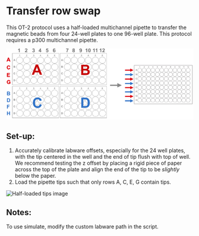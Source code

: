 # Transfer row swap

This OT-2 protocol uses a half-loaded multichannel pipette to transfer the magnetic beads from four 24-well plates to one 96-well plate. This protocol requires a p300 multichannel pipette.  

![Transfer row swap image](images/row_swap_transfer.png)

## Set-up:
1. Accurately calibrate labware offsets, especially for the 24 well plates, with the tip centered in the well and the end of tip flush with top of well. We recommend testing the z offset by placing a rigid piece of paper across the top of the plate and align the end of the tip to be *slightly* below the paper. 
2. Load the pipette tips such that only rows A, C, E, G contain tips. 

![Half-loaded tips image](images/half-loaded-tips.png)



## Notes:

To use simulate, modify the custom labware path in the script. 